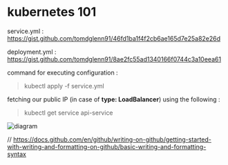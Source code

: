 # kubernetes 101

service.yml : https://gist.github.com/tomdglenn91/46fd1ba1f4f2cb6ae165d7e25a82e26d

deployment.yml : https://gist.github.com/tomdglenn91/8ae2fc55ad1340166f0744c3a10eea61 

command for executing configuration : 

> kubectl apply -f service.yml
 
fetching our public IP (in case of __type: LoadBalancer__) using the following :

> kubectl get service api-service

![diagram](https://miro.medium.com/max/875/1*OA4FgRfYxJ-P2XrGIbbdbg.png)


// https://docs.github.com/en/github/writing-on-github/getting-started-with-writing-and-formatting-on-github/basic-writing-and-formatting-syntax
